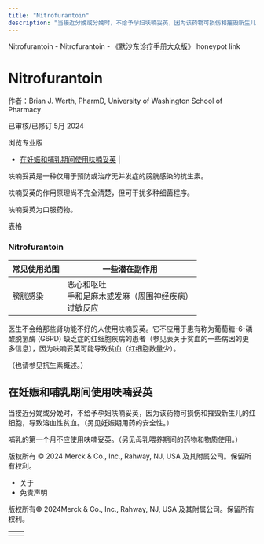 ```yaml
---
title: "Nitrofurantoin"
description: "当接近分娩或分娩时，不给予孕妇呋喃妥英，因为该药物可损伤和摧毁新生儿的红细胞，导致溶血性贫血。（另见妊娠期用药的安全性。）"
---
```


﻿Nitrofurantoin - Nitrofurantoin - 《默沙东诊疗手册大众版》 honeypot link

# Nitrofurantoin

作者：Brian J. Werth, PharmD, University of Washington School of Pharmacy

已审核/已修订 5月 2024

浏览专业版

- [在妊娠和哺乳期间使用呋喃妥英](#在妊娠和哺乳期间使用呋喃妥英_v36849203_zh) \|

呋喃妥英是一种仅用于预防或治疗无并发症的膀胱感染的抗生素。

呋喃妥英的作用原理尚不完全清楚，但可干扰多种细菌程序。

呋喃妥英为口服药物。

表格

### Nitrofurantoin

| 常见使用范围 | 一些潜在副作用 |
| --- | --- |
| 膀胱感染 | 恶心和呕吐<br>手和足麻木或发麻（周围神经疾病）<br>过敏反应 |

医生不会给那些肾功能不好的人使用呋喃妥英。它不应用于患有称为葡萄糖-6-磷酸脱氢酶 (G6PD) 缺乏症的红细胞疾病的患者（参见表关于贫血的一些病因的更多信息），因为呋喃妥英可能导致贫血（红细胞数量少）。

（也请参见抗生素概述。）

## 在妊娠和哺乳期间使用呋喃妥英

当接近分娩或分娩时，不给予孕妇呋喃妥英，因为该药物可损伤和摧毁新生儿的红细胞，导致溶血性贫血。（另见妊娠期用药的安全性。）

哺乳的第一个月不应使用呋喃妥英。（另见母乳喂养期间的药物和物质使用。）



版权所有 © 2024
Merck & Co., Inc., Rahway, NJ, USA 及其附属公司。保留所有权利。

- 关于
- 免责声明

版权所有© 2024Merck & Co., Inc., Rahway, NJ, USA 及其附属公司。保留所有权利。

|     |     |
| --- | --- |
|  |  |